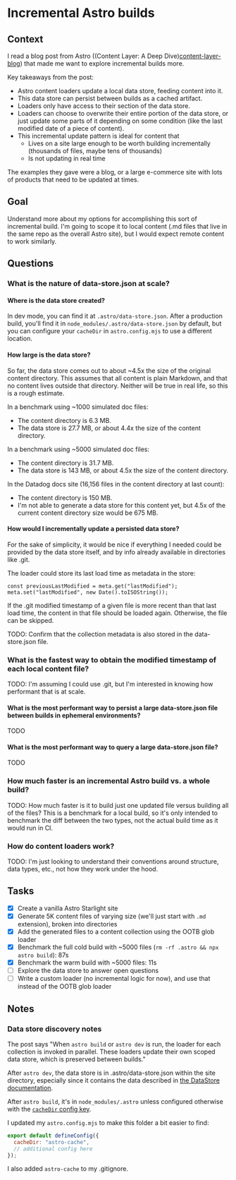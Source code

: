 # Incremental Astro builds

## Context

I read a blog post from Astro ((Content Layer: A Deep Dive)[content-layer-blog]) that made me want to explore incremental builds more.

Key takeaways from the post:

- Astro content loaders update a local data store, feeding content into it.
- This data store can persist between builds as a cached artifact.
- Loaders only have access to their section of the data store.
- Loaders can choose to overwrite their entire portion of the data store, or just update some parts of it depending on some condition (like the last modified date of a piece of content).
- This incremental update pattern is ideal for content that
  - Lives on a site large enough to be worth building incrementally (thousands of files, maybe tens of thousands)
  - Is not updating in real time

The examples they gave were a blog, or a large e-commerce site with lots of products that need to be updated at times.

## Goal

Understand more about my options for accomplishing this sort of incremental build. I'm going to scope it to local content (.md files that live in the same repo as the overall Astro site), but I would expect remote content to work similarly.

## Questions

### What is the nature of data-store.json at scale?

#### Where is the data store created?

In dev mode, you can find it at `.astro/data-store.json`. After a production build, you'll find it in `node_modules/.astro/data-store.json` by default, but you can configure your `cacheDir` in `astro.config.mjs` to use a different location.

#### How large is the data store?

So far, the data store comes out to about ~4.5x the size of the original content directory. This assumes that all content is plain Markdown, and that no content lives outside that directory. Neither will be true in real life, so this is a rough estimate.

In a benchmark using ~1000 simulated doc files:

- The content directory is 6.3 MB.
- The data store is 27.7 MB, or about 4.4x the size of the content directory.

In a benchmark using ~5000 simulated doc files:

- The content directory is 31.7 MB.
- The data store is 143 MB, or about 4.5x the size of the content directory.

In the Datadog docs site (16,156 files in the content directory at last count):

- The content directory is 150 MB.
- I'm not able to generate a data store for this content yet, but 4.5x of the current content directory size would be 675 MB.

#### How would I incrementally update a persisted data store?

For the sake of simplicity, it would be nice if everything I needed could be provided by the data store itself, and by info already available in directories like .git.

The loader could store its last load time as metadata in the store:

```
const previousLastModified = meta.get("lastModified");
meta.set("lastModified", new Date().toISOString());
```

If the .git modified timestamp of a given file is more recent than that last load time, the content in that file should be loaded again. Otherwise, the file can be skipped.

TODO: Confirm that the collection metadata is also stored in the data-store.json file.

### What is the fastest way to obtain the modified timestamp of each local content file?

TODO: I'm assuming I could use .git, but I'm interested in knowing how performant that is at scale.

#### What is the most performant way to persist a large data-store.json file between builds in ephemeral environments?

TODO

#### What is the most performant way to query a large data-store.json file?

TODO

### How much faster is an incremental Astro build vs. a whole build?

TODO: How much faster is it to build just one updated file versus building all of the files? This is a benchmark for a local build, so it's only intended to benchmark the diff between the two types, not the actual build time as it would run in CI.

### How do content loaders work?

TODO: I'm just looking to understand their conventions around structure, data types, etc., not how they work under the hood.

## Tasks

- [x] Create a vanilla Astro Starlight site
- [x] Generate 5K content files of varying size (we'll just start with `.md` extension), broken into directories
- [x] Add the generated files to a content collection using the OOTB glob loader
- [x] Benchmark the full cold build with ~5000 files (`rm -rf .astro && npx astro build`): 87s
- [x] Benchmark the warm build with ~5000 files: 11s
- [ ] Explore the data store to answer open questions
- [ ] Write a custom loader (no incremental logic for now), and use that instead of the OOTB glob loader

## Notes

### Data store discovery notes

The post says "When `astro build` or `astro dev` is run, the loader for each collection is invoked in parallel. These loaders update their own scoped data store, which is preserved between builds."

After `astro dev`, the data store is in .astro/data-store.json within the site directory, especially since it contains the data described in [the DataStore documentation][data-store-documentation].

After `astro build`, it's in `node_modules/.astro` unless configured otherwise with the [`cacheDir` config key](cachedir-docs).

I updated my `astro.config.mjs` to make this folder a bit easier to find:

```javascript
export default defineConfig({
  cacheDir: "astro-cache",
  // additional config here
});
```

I also added `astro-cache` to my .gitignore.

[content-layer-blog]: https://astro.build/blog/content-layer-deep-dive/
[data-store-documentation]: https://docs.astro.build/en/reference/content-loader-reference/#datastore
[cachedir-docs]: https://docs.astro.build/en/reference/configuration-reference/#cachedir
